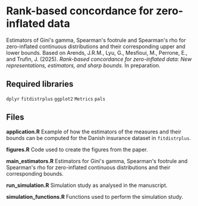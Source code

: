 # Rank-based concordance for zero-inflated data
Estimators of Gini's gamma, Spearman's footrule and Spearman's rho for zero-inflated continuous distributions and their corresponding upper and lower bounds.
Based on Arends, J.R.M., Lyu, G., Mesfioui, M., Perrone, E., and Trufin, J. (2025). *Rank-based concordance for zero-inflated data: New representations, estimators, and sharp bounds.* In preparation.

## Required libraries
`dplyr` `fitdistrplus` `ggplot2` `Metrics` `pals`

## Files

**application.R**
Example of how the estimators of the measures and their bounds can be computed for the Danish insurance dataset in `fitdistrplus`.

**figures.R**
Code used to create the figures from the paper.

**main_estimators.R**
Estimators for Gini's gamma, Spearman's footrule and Spearman's rho for zero-inflated continuous distributions and their corresponding bounds.

**run_simulation.R**
Simulation study as analysed in the manuscript.

**simulation_functions.R**
Functions used to perform the simulation study.
